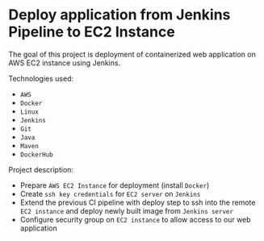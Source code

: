 # Deploy application from Jenkins Pipeline to EC2 Instance 

The goal of this project is deployment of containerized web application on AWS EC2 instance using Jenkins.

Technologies used: 
- `AWS`
- `Docker`
- `Linux`
- `Jenkins`
- `Git`
- `Java`
- `Maven`
- `DockerHub`
 
Project description:
- Prepare `AWS EC2 Instance` for deployment (install `Docker`)
- Create `ssh key credentials` for `EC2 server` on `Jenkins`
- Extend the previous CI pipeline with deploy step to ssh into the remote `EC2 instance` and deploy newly built image 
from `Jenkins server`
- Configure security group on `EC2 instance` to allow access to our web application